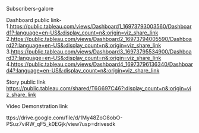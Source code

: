 Subscribers-galore

Dashboard public link-  
1.https://public.tableau.com/views/Dashboard1_16973793003560/Dashboard1?:language=en-US&:display_count=n&:origin=viz_share_link 
2.https://public.tableau.com/views/Dashboard2_16973794005590/Dashboard2?:language=en-US&:display_count=n&:origin=viz_share_link 3.https://public.tableau.com/views/Dashboard3_16973795534900/Dashboard3?:language=en-US&:display_count=n&:origin=viz_share_link 4.https://public.tableau.com/views/Dashboard4_16973796136340/Dashboard4?:language=en-US&:display_count=n&:origin=viz_share_link

Story public link
https://public.tableau.com/shared/T6G697C46?:display_count=n&:origin=viz_share_link

Video Demonstration link

ttps://drive.google.com/file/d/1My48ZoO8obO-PSuz7viRW_qF5_k0EGjk/view?usp=drivesdk
